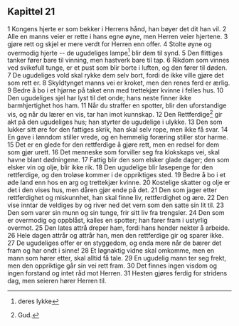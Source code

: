 ## Kapittel 21

1 Kongens hjerte er som bekker i Herrens hånd, han bøyer det dit han vil. 
2 Alle en manns veier er rette i hans egne øyne, men Herren veier hjertene. 
3 gjøre rett og skjel er mere verdt for Herren enn offer. 
4 Stolte øyne og overmodig hjerte -- de ugudeliges lampe[^1]  blir dem til synd. 
5 Den flittiges tanker fører bare til vinning, men hastverk bare til tap. 
6 Rikdom som vinnes ved svikefull tunge, er et pust som blir borte i luften, og den fører til døden. 
7 De ugudeliges vold skal rykke dem selv bort, fordi de ikke ville gjøre det som rett er. 
8 Skyldtynget manns vei er kroket, men den renes ferd er ærlig. 
9 Bedre å bo i et hjørne på taket enn med trettekjær kvinne i felles hus. 
10 Den ugudeliges sjel har lyst til det onde; hans neste finner ikke barmhjertighet hos ham. 
11 Når du straffer en spotter, blir den uforstandige vis, og når du lærer en vis, tar han imot kunnskap. 
12 Den Rettferdige[^2] gir akt på den ugudeliges hus; han styrter de ugudelige i ulykke. 
13 Den som lukker sitt øre for den fattiges skrik, han skal selv rope, men ikke få svar. 
14 En gave i lønndom stiller vrede, og en hemmelig foræring stiller stor harme. 
15 Det er en glede for den rettferdige å gjøre rett, men en redsel for dem som gjør urett. 
16 Det menneske som forviller seg fra klokskaps vei, skal havne blant dødningene. 
17 Fattig blir den som elsker glade dager; den som elsker vin og olje, blir ikke rik. 
18 Den ugudelige blir løsepenge for den rettferdige, og den troløse kommer i de oppriktiges sted. 
19 Bedre å bo i et øde land enn hos en arg og trettekjær kvinne. 
20 Kostelige skatter og olje er det i den vises hus, men dåren gjør ende på det. 
21 Den som jager etter rettferdighet og miskunnhet, han skal finne liv, rettferdighet og ære. 
22 Den vise inntar de veldiges by og river ned det vern som den satte sin lit til. 
23 Den som varer sin munn og sin tunge, frir sitt liv fra trengsler. 
24 Den som er overmodig og oppblåst, kalles en spotter; han farer fram i ustyrlig overmot. 
25 Den lates attrå dreper ham, fordi hans hender nekter å arbeide. 
26 Hele dagen attrår og attrår han, men den rettferdige gir og sparer ikke. 
27 De ugudeliges offer er en styggedom, og enda mere når de bærer det fram og har ondt i sinne! 
28 Et løgnaktig vidne skal omkomme, men en mann som hører etter, skal alltid få tale. 
29 En ugudelig mann ter seg frekt, men den oppriktige går sin vei rett fram. 
30 Det finnes ingen visdom og ingen forstand og intet råd mot Herren. 
31 Hesten gjøres ferdig for stridens dag, men seieren hører Herren til.

[^1]: deres lykke
[^2]: Gud.
